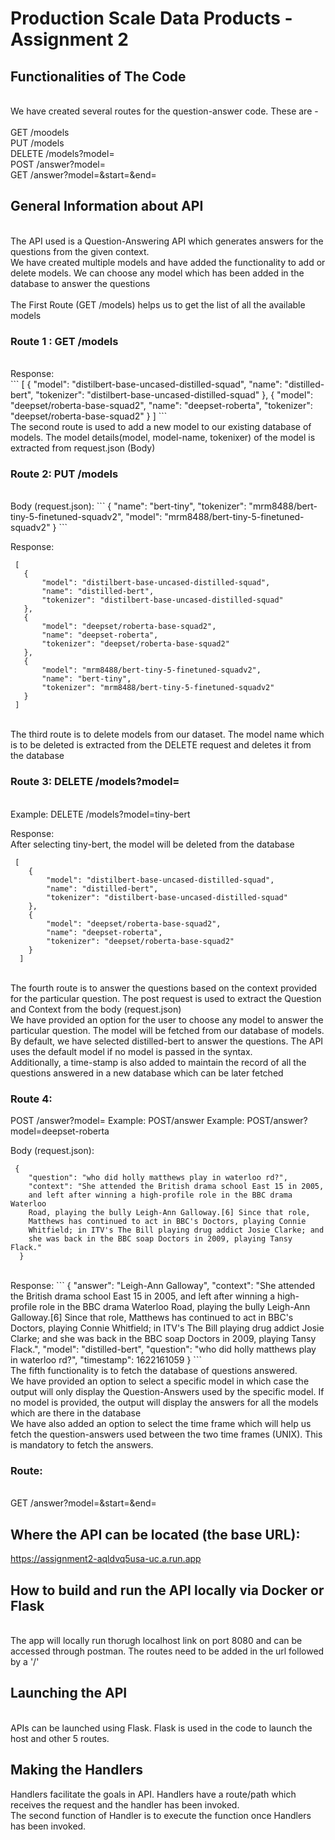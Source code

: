 # Production Scale Data Products - Assignment 2

## Functionalities of The Code

<br>
We have created several routes for the question-answer code. These are -
<br>
<br>
GET /moodels
<br>
PUT /models
<br>
DELETE /models?model=<model name>
<br>
POST /answer?model=<model name>
<br>
GET /answer?model=<model name>&start=<start timestamp>&end=<end timestamp>
 

## General Information about API
 <br>
The API used is a Question-Answering API which generates answers for the questions from the given context. 
<br>
We have created multiple models and have added the functionality to add or delete models. We can choose any model which has been added in the database to answer the questions
<br>
 <br>
The First Route (GET /models) helps us to get the list of all the available models

 ### Route 1 : GET /models
<br> 
Response:
 <br>
```
 [
    {
        "model": "distilbert-base-uncased-distilled-squad",
        "name": "distilled-bert",
        "tokenizer": "distilbert-base-uncased-distilled-squad"
    },
    {
        "model": "deepset/roberta-base-squad2",
        "name": "deepset-roberta",
        "tokenizer": "deepset/roberta-base-squad2"
    }
  ]
```

 <br>
The second route is used to add a new model to our existing database of models. The model details(model, model-name, tokenixer) of the model is extracted from request.json (Body)  

 ### Route 2: PUT /models
  <br>
Body (request.json):
```
 {
    "name": "bert-tiny",
    "tokenizer": "mrm8488/bert-tiny-5-finetuned-squadv2",
    "model": "mrm8488/bert-tiny-5-finetuned-squadv2"
  }
```

Response:
 <br>
 ```
  [
    {
        "model": "distilbert-base-uncased-distilled-squad",
        "name": "distilled-bert",
        "tokenizer": "distilbert-base-uncased-distilled-squad"
    },
    {
        "model": "deepset/roberta-base-squad2",
        "name": "deepset-roberta",
        "tokenizer": "deepset/roberta-base-squad2"
    },
    {
        "model": "mrm8488/bert-tiny-5-finetuned-squadv2",
        "name": "bert-tiny",
        "tokenizer": "mrm8488/bert-tiny-5-finetuned-squadv2"
    }
  ]
```
 <br> 
The third route is to delete models from our dataset. The model name which is to be deleted is extracted from the DELETE request and deletes it from the database

 ### Route 3: DELETE /models?model=<model name>
 <br> 
 Example: DELETE /models?model=tiny-bert
 
Response:
 <br> 
 After selecting tiny-bert, the model will be deleted from the database  
```
 [
    {
        "model": "distilbert-base-uncased-distilled-squad",
        "name": "distilled-bert",
        "tokenizer": "distilbert-base-uncased-distilled-squad"
    },
    {
        "model": "deepset/roberta-base-squad2",
        "name": "deepset-roberta",
        "tokenizer": "deepset/roberta-base-squad2"
    }
  ]
 ``` 
<br>
The fourth route is to answer the questions based on the context provided for the particular question. The post request is used to extract the Question and Context from the body (request.json)
<br>
 We have provided an option for the user to choose any model to answer the particular question. The model will be fetched from our database of models.
<br>
 By default, we have selected distilled-bert to answer the questions. The API uses the default model if no model is passed in the syntax.
<br>
 Additionally, a time-stamp is also added to maintain the record of all the questions answered in a new database which can be later fetched

### Route 4:   
  POST /answer?model=<model name>
  Example: POST/answer
  Example: POST/answer?model=deepset-roberta

Body (request.json):
```
 {
    "question": "who did holly matthews play in waterloo rd?",
    "context": "She attended the British drama school East 15 in 2005,
    and left after winning a high-profile role in the BBC drama Waterloo
    Road, playing the bully Leigh-Ann Galloway.[6] Since that role,
    Matthews has continued to act in BBC's Doctors, playing Connie
    Whitfield; in ITV's The Bill playing drug addict Josie Clarke; and
    she was back in the BBC soap Doctors in 2009, playing Tansy Flack."
  }
 ```
<br>
 Response:
```
 {
    "answer": "Leigh-Ann Galloway",
    "context": "She attended the British drama school East 15 in 2005, and left after winning a high-profile role in the BBC drama Waterloo Road, playing the bully Leigh-Ann Galloway.[6] Since that role, Matthews has continued to act in BBC's Doctors, playing Connie Whitfield; in ITV's The Bill playing drug addict Josie Clarke; and she was back in the BBC soap Doctors in 2009, playing Tansy Flack.",
    "model": "distilled-bert",
    "question": "who did holly matthews play in waterloo rd?",
    "timestamp": 1622161059
  }
```

 <br>
 The fifth functionality is to fetch the database of questions answered.
 <br> 
 We have provided an option to select a specific model in which case the output will only display the Question-Answers used by the specific model. If no model is provided, the output will display the answers for all the models which are there in the database
 <br>
 We have also added an option to select the time frame which will help us fetch the question-answers used between the two time frames (UNIX). This is mandatory to fetch the answers.

 
### Route:
  
<br>
  GET /answer?model=<model name>&start=<start timestamp>&end=<end timestamp>
<br>  

  
## Where the API can be located (the base URL): 
 
https://assignment2-aqldvq5usa-uc.a.run.app
 

  
## How to build and run the API locally via Docker or Flask
<br>
 The app will locally run thorugh localhost link on port 8080 and can be accessed through postman. The routes need to be added in the url followed by a '/'
  
## Launching the API
<br>
 APIs can be launched using Flask. Flask is used in the code to launch the host and other 5 routes. 

## Making the Handlers
 Handlers facilitate the goals in API. Handlers have a route/path which receives the request and the handler has been invoked. 
 <br>The second function of Handler is to execute the function once Handlers has been invoked.
